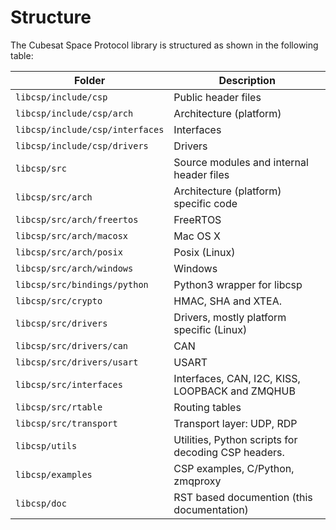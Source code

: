 # Structure

The Cubesat Space Protocol library is structured as shown in the
following table:

| **Folder**                      | **Description**                                     |
|---------------------------------|-----------------------------------------------------|
| `libcsp/include/csp`            | Public header files                                 |
| `libcsp/include/csp/arch`       | Architecture (platform)                             |
| `libcsp/include/csp/interfaces` | Interfaces                                          |
| `libcsp/include/csp/drivers`    | Drivers                                             |
| `libcsp/src`                    | Source modules and internal header files            |
| `libcsp/src/arch`               | Architecture (platform) specific code               |
| `libcsp/src/arch/freertos`      | FreeRTOS                                            |
| `libcsp/src/arch/macosx`        | Mac OS X                                            |
| `libcsp/src/arch/posix`         | Posix (Linux)                                       |
| `libcsp/src/arch/windows`       | Windows                                             |
| `libcsp/src/bindings/python`    | Python3 wrapper for libcsp                          |
| `libcsp/src/crypto`             | HMAC, SHA and XTEA.                                 |
| `libcsp/src/drivers`            | Drivers, mostly platform specific (Linux)           |
| `libcsp/src/drivers/can`        | CAN                                                 |
| `libcsp/src/drivers/usart`      | USART                                               |
| `libcsp/src/interfaces`         | Interfaces, CAN, I2C, KISS, LOOPBACK and ZMQHUB     |
| `libcsp/src/rtable`             | Routing tables                                      |
| `libcsp/src/transport`          | Transport layer: UDP, RDP                           |
| `libcsp/utils`                  | Utilities, Python scripts for decoding CSP headers. |
| `libcsp/examples`               | CSP examples, C/Python, zmqproxy                    |
| `libcsp/doc`                    | RST based documention (this documentation)          |
